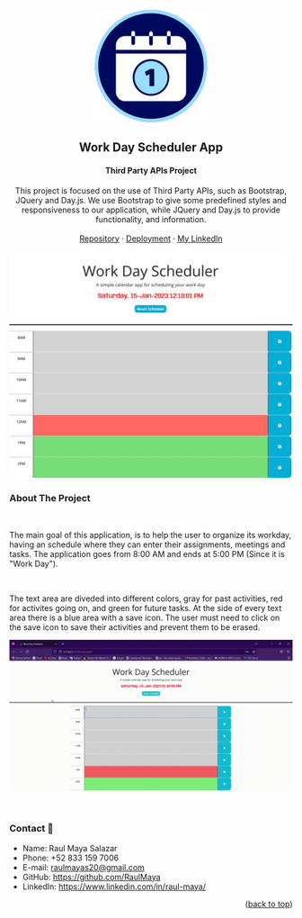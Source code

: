 <!-- PROJECT LOGO -->
<br />
<div align="center">
  <a href="https://github.com/RaulMaya/Scheduler-App">
    <img src="./assets/images/schedule.png" alt="Logo" width="200" height="200">
  </a>

  <h2 align="center">Work Day Scheduler App</h2>
  <h4 align="center">Third Party APIs Project</h4>

  <p align="center">
  This project is focused on the use of Third Party APIs, such as Bootstrap, JQuery and Day.js. We use Bootstrap to give some predefined styles and responsiveness to our application, while JQuery and Day.js to provide functionality, and information.
    <br />
    <br />
    <a href="https://github.com/RaulMaya/Scheduler-App">Repository</a>    
    ·
    <a href="https://raulmaya.github.io/Scheduler-App/">Deployment</a>
    ·
    <a href="https://www.linkedin.com/in/raul-maya/">My LinkedIn</a>

  </p>
</div>
<!-- ABOUT THE PROJECT -->

![mainMenu](./assets/images/landingPage.jpg)

### About The Project
<br>
<p> The main goal of this application, is to help the user to organize its workday, having an schedule where they can enter their assignments, meetings and tasks. The application goes from 8:00 AM and ends at 5:00 PM (Since it is "Work Day").
</p>

<br>
<p>The text area are diveded into different colors, gray for past activities, red for activites going on, and green for future tasks. At the side of every text area there is a blue area with a save icon. The user must need to click on the save icon to save their activities and prevent them to be erased.
</p>

![functionality](./assets/images/workday.gif)

<br>

### Contact :iphone:

- Name: Raul Maya Salazar
- Phone: +52 833 159 7006
- E-mail: raulmayas20@gmail.com
- GitHub: https://github.com/RaulMaya
- LinkedIn: https://www.linkedin.com/in/raul-maya/

<p align="right">(<a href="#top">back to top</a>)</p>